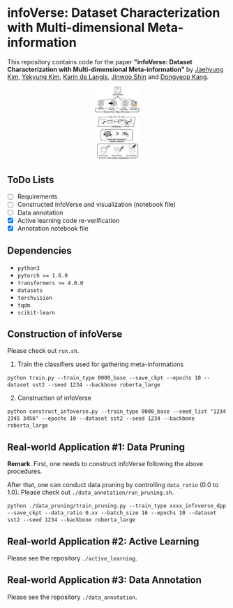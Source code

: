 # infoVerse: Dataset Characterization with Multi-dimensional Meta-information

This repository contains code for the paper
**"infoVerse: Dataset Characterization with Multi-dimensional Meta-information"** 
by [Jaehyung Kim](https://sites.google.com/view/jaehyungkim), [Yekyung Kim](https://www.linkedin.com/in/yekyung-kim-b9413a91/), [Karin de Langis](https://karinjd.github.io/), [Jinwoo Shin](http://alinlab.kaist.ac.kr/shin.html) and [Dongyeop Kang](https://dykang.github.io/). 

<p align="center" >
    <img src=assets/acl23_main_figure.jpg width="20%">
</p>


## ToDo Lists

* [ ] Requirements
* [ ] Constructed infoVerse and visualization (notebook file)
* [ ] Data annotation
* [x] Active learning code re-verification
* [x] Annotation notebook file

## Dependencies

* `python3`
* `pytorch >= 1.6.0`
* `transformers >= 4.0.0`
* `datasets`
* `torchvision`
* `tqdm`
* `scikit-learn`

## Construction of infoVerse
Please check out `run.sh`.

1. Train the classifiers used for gathering meta-informations 
```
python train.py --train_type 0000_base --save_ckpt --epochs 10 --dataset sst2 --seed 1234 --backbone roberta_large
```
2. Construction of infoVerse 
```
python construct_infoverse.py --train_type 0000_base --seed_list "1234 2345 3456" --epochs 10 --dataset sst2 --seed 1234 --backbone roberta_large
```
## Real-world Application #1: Data Pruning

**Remark**. First, one needs to construct infoVerse following the above procedures. 

After that, one can conduct data pruning by controlling `data_ratio` (0.0 to 1.0). Please check out `./data_annotation/run_pruning.sh`. 
```
python ./data_pruning/train_pruning.py --train_type xxxx_infoverse_dpp --save_ckpt --data_ratio 0.xx --batch_size 16 --epochs 10 --dataset sst2 --seed 1234 --backbone roberta_large
```

## Real-world Application #2: Active Learning

Please see the repository `./active_learning`.

## Real-world Application #3: Data Annotation

Please see the repository `./data_annotation`.

